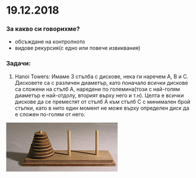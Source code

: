 # 19.12.2018

### За какво си говорихме?
* обсъждане на контролното
* видове рекурсия(с едно или повече извиквания)

### Задачи:

1. Hanoi Towers: Имаме 3 стълба с дискове, нека ги наречем А, В и С. Дисковете са с различен диаметър, като поначало всички дискове са сложени на стълб А, наредени по големина(този с най-голям диаметър е най-отдолу, вторият върху него и т.н). Целта е всички дискове да се преместят от стълб А към стълб С с минимален брой стъпки, като в нито един момент не може върху определен диск да е сложен по-голям от него.

![Hanoi](images/hanoi.jpeg)